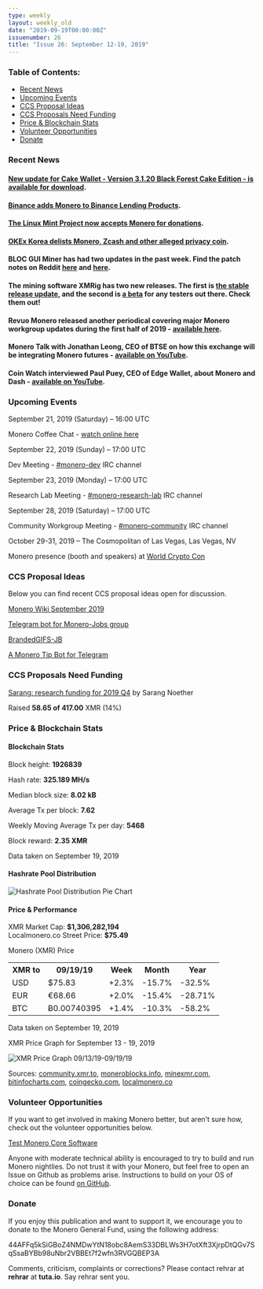 ```yaml
---
type: weekly
layout: weekly_old
date: "2019-09-19T00:00:00Z"
issuenumber: 26
title: "Issue 26: September 12-19, 2019"
---
```


<h3>Table of Contents:</h3>
<ul class="contents">
    <li><a href="#news">Recent News</a></li>
    <li><a href="#events">Upcoming Events</a></li>
    <li><a href="#ideas">CCS Proposal Ideas</a></li>
    <li><a href="#proposals">CCS Proposals Need Funding</a></li>
    <li><a href="#stats">Price & Blockchain Stats</a></li>
    <li><a href="#volunteer">Volunteer Opportunities</a></li>
    <li><a href="#donate">Donate</a></li>
</ul>

<h3 id="news">Recent News</h3>

<div class="newsbyte">
    <h4><a href="https://www.reddit.com/r/Monero/comments/d4musv/update_cake_wallet_version_3120_black_forest_cake/" target="_blank">New update for Cake Wallet - Version 3.1.20 Black Forest Cake Edition - is available for download</a>.
    </h4>
</div>

<div class="newsbyte">
    <h4><a href="https://www.binance.com/en/support/articles/360033808071" target="_blank">Binance adds Monero to Binance Lending Products</a>.
    </h4>
</div>

<div class="newsbyte">
    <h4><a href="https://www.linuxmint.com/donors.php" target="_blank">The Linux Mint Project now accepts Monero for donations</a>.</h4>
</div>

<div class="newsbyte">
    <h4><a href="https://support.okex.co.kr/hc/ko/articles/360033580551" target="_blank">OKEx Korea delists Monero, Zcash and other alleged privacy coin</a>.</h4>
</div>


<div class="newsbyte">
    <h4>BLOC GUI Miner has had two updates in the past week. Find the patch notes on Reddit <a href="https://www.reddit.com/r/Monero/comments/d3ng6c/mine_monero_xmr_with_style_bloc_gui_miner_new/" target="_blank">here</a> and <a href="https://www.reddit.com/r/Monero/comments/d65wge/mine_monero_xmr_with_style_from_macos_windows/" target="_blank">here</a>.
    </h4>
</div>

<div class="newsbyte">
    <h4>The mining software XMRig has two new releases. The first is <a href="https://github.com/xmrig/xmrig/releases/tag/v3.1.2" target="_blank">the stable release update</a>, and the second is <a href="https://github.com/xmrig/xmrig/releases/tag/v4.0.0-beta" target="_blank">a beta</a> for any testers out there. Check them out!</h4>
</div>

<div class="newsbyte">
    <h4>Revuo Monero released another periodical covering major Monero workgroup updates during the first half of 2019 - <a href="https://revuo-monero.com/periodicals/periodical-3-2019.html" target="_blank">available here</a>.</h4>
</div>

<div class="newsbyte">
    <h4>Monero Talk with Jonathan Leong, CEO of BTSE on how this exchange will be integrating Monero futures - <a href="https://youtu.be/jMApMoNhZ0Q" target="_blank">available on YouTube</a>.</h4>
</div>

<div class="newsbyte">
    <h4>Coin Watch interviewed Paul Puey, CEO of Edge Wallet, about Monero and Dash - <a href="https://youtu.be/WxEUO05-aoQ" target="_blank">available on YouTube</a>.</h4>
</div>

<h3 id="events">Upcoming Events</h3>

<div class="event">
    <p class="date" markdown="1">September 21, 2019 (Saturday) – 16:00 UTC</p>
    <p markdown="1">Monero Coffee Chat - <a href="https://www.youtube.com/channel/UCKxLNPJeEjPXOke55i5AIXA" target="_blank">watch online here</a></p>
</div>

<div class="event">
    <p class="date" markdown="1">September 22, 2019 (Sunday) – 17:00 UTC</p>
    <p markdown="1">Dev Meeting - <a href="irc://chat.freenode.net/#monero-dev" target="_blank">#monero-dev</a> IRC channel</p>
</div>

<div class="event">
    <p class="date" markdown="1">September 23, 2019 (Monday) – 17:00 UTC</p>
    <p markdown="1">Research Lab Meeting - <a href="irc://chat.freenode.net/#monero-research-lab" target="_blank">#monero-research-lab</a> IRC channel</p>
</div>

<div class="event">
    <p class="date" markdown="1">September 28, 2019 (Saturday) – 17:00 UTC</p>
    <p markdown="1">Community Workgroup Meeting - <a href="irc://chat.freenode.net/#monero-community" target="_blank">#monero-community</a> IRC channel</p>
</div>

<div class="event">
    <p class="date" markdown="1">October 29-31, 2019 – The Cosmopolitan of Las Vegas, Las Vegas, NV</p>
    <p markdown="1">Monero presence (booth and speakers) at <a href="https://worldcryptocon.com/" target="_blank">World Crypto Con</a></p>
</div>



<h3 id="ideas">CCS Proposal Ideas</h3>

<p>Below you can find recent CCS proposal ideas open for discussion.</p>

<div class="proposal">
<p><a href="https://repo.getmonero.org/monero-project/ccs-proposals/merge_requests/98" target="_blank">Monero Wiki September 2019</a></p>
</div>

<div class="proposal">
<p><a href="https://repo.getmonero.org/monero-project/ccs-proposals/merge_requests/91" target="_blank">Telegram bot for Monero-Jobs group</a></p>
</div>

<div class="proposal">
<p><a href="https://repo.getmonero.org/monero-project/ccs-proposals/merge_requests/88" target="_blank">BrandedGIFS-JB</a></p>
</div>

<div class="proposal">
<p><a href="https://repo.getmonero.org/monero-project/ccs-proposals/merge_requests/86" target="_blank">A Monero Tip Bot for Telegram</a></p>
</div>

<h3 id="proposals">CCS Proposals Need Funding</h3>

<div class="proposal">
    <p><a href="https://ccs.getmonero.org/proposals/sarang-2019-q4.html" target="_blank">Sarang: research funding for 2019 Q4</a> by Sarang Noether</p>
    <p>Raised <b>58.65 of 417.00</b> XMR (14%)</p>
</div>

<h3 id="stats">Price & Blockchain Stats</h3>

<h4 class="stat">Blockchain Stats</h4>

<div class="bcstats">
    <p>Block height: <b>1926839</b></p>
    <p>Hash rate: <b>325.189 MH/s</b></p>
    <p>Median block size: <b>8.02 kB</b></p>
    <p>Average Tx per block: <b>7.62</b></p>
    <p>Weekly Moving Average Tx per day: <b>5468</b></p>
    <p>Block reward: <b>2.35 XMR</b></p>
</div>
<p class="note">Data taken on September 19, 2019</p>

<h4 class="stat">Hashrate Pool Distribution</h4>
<p><img src="/img/hashrate-pool-distribution-0919.png" alt="Hashrate Pool Distribution Pie Chart"/></p>

<h4 class="stat">Price & Performance</h4>

<div class="price-intro">XMR Market Cap:  <b> $1,306,282,194</b><br>Localmonero.co Street Price: <b>$75.49</b></div>

<p class="table-title">Monero (XMR) Price</p>
<table class="price-table">
  <tr class="row1">
    <th>XMR to</th>
    <th>09/19/19</th>
    <th>Week</th>
    <th>Month</th>
    <th>Year</th>
  </tr>
  <tr>
    <td data-th="XMR to">USD</td>
    <td data-th="09/19/19">$75.83</td>
    <td data-th="Week" class="green">+2.3%</td>
    <td data-th="Month" class="red">-15.7%</td>
    <td data-th="Year" class="red">-32.5%</td>
  </tr>
  <tr class="row3">
    <td data-th="XMR to">EUR</td>
    <td data-th="09/19/19">€68.66</td>
    <td data-th="Week" class="green">+2.0%</td>
    <td data-th="Month" class="red">-15.4%</td>
    <td data-th="Year" class="red">-28.71%</td>
  </tr>
  <tr>
    <td data-th="XMR to">BTC</td>
    <td data-th="09/19/19">Ƀ0.00740395</td>
    <td data-th="Week" class="green">+1.4%</td>
    <td data-th="Month" class="red">-10.3%</td>
    <td data-th="Year" class="red">-58.2%</td>
  </tr>
</table>
<p class="note">Data taken on September 19, 2019</p>

<p class="table-title">XMR Price Graph for September 13 - 19, 2019</p>

![XMR Price Graph 09/13/19-09/19/19](/img/weekly-chart-0919.png "XMR Price Graph 09/13/19-09/19/19") 

Sources: <a href="https://community.xmr.to/explorer/mainnet/" target="_blank">community.xmr.to</a>, <a href="https://moneroblocks.info/stats/transaction-stats" target="_blank">moneroblocks.info</a>, <a href="https://minexmr.com/pools.html" target="_blank">minexmr.com</a>, <a href="https://bitinfocharts.com/monero/" target="_blank">bitinfocharts.com</a>, <a href="https://www.coingecko.com/" target="_blank">coingecko.com</a>, <a href="https://localmonero.co/" target="_blank">localmonero.co</a>

<h3 id="volunteer">Volunteer Opportunities</h3>

<p>If you want to get involved in making Monero better, but aren’t sure how, check out the volunteer opportunities below.</p>

<div class="newsbyte">
    <p class="date"><a href="https://github.com/monero-project/monero" target="_blank">Test Monero Core Software</a></p>
    <p>Anyone with moderate technical ability is encouraged to try to build and run Monero nightlies. Do not trust it with your Monero, but feel free to open an Issue on Github as problems arise. Instructions to build on your OS of choice can be found <a href="https://github.com/monero-project/monero#compiling-monero-from-source" target="_blank">on GitHub</a>. </p>
</div>

<h3 id="donate">Donate</h3>

<p markdown="1">If you enjoy this publication and want to support it, we encourage you to donate to the Monero General Fund, using the following address:</p>

<p class="address" markdown="1">44AFFq5kSiGBoZ4NMDwYtN18obc8AemS33DBLWs3H7otXft3XjrpDtQGv7SqSsaBYBb98uNbr2VBBEt7f2wfn3RVGQBEP3A</p>

<!--p><a href="monero:44AFFq5kSiGBoZ4NMDwYtN18obc8AemS33DBLWs3H7otXft3XjrpDtQGv7SqSsaBYBb98uNbr2VBBEt7f2wfn3RVGQBEP3A" class="qr"><img src="/img/donate-monero.png"></a></p-->

Comments, criticism, complaints or corrections? Please contact rehrar at **rehrar** at **tuta.io**. Say rehrar sent you.